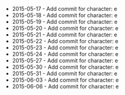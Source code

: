 - 2015-05-17 - Add commit for character: e
- 2015-05-18 - Add commit for character: e
- 2015-05-19 - Add commit for character: e
- 2015-05-20 - Add commit for character: e
- 2015-05-21 - Add commit for character: e
- 2015-05-22 - Add commit for character: e
- 2015-05-23 - Add commit for character: e
- 2015-05-24 - Add commit for character: e
- 2015-05-27 - Add commit for character: e
- 2015-05-30 - Add commit for character: e
- 2015-05-31 - Add commit for character: e
- 2015-06-03 - Add commit for character: e
- 2015-06-06 - Add commit for character: e
